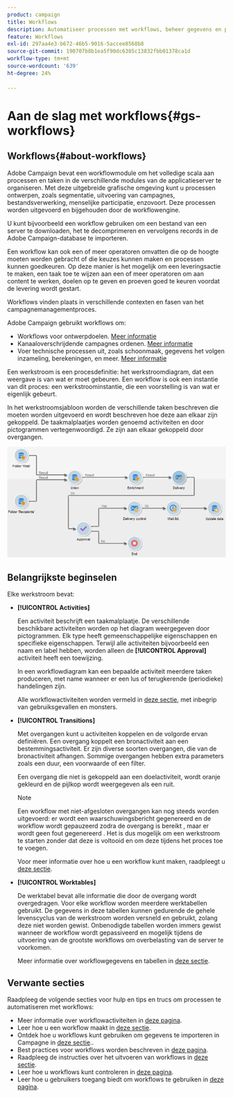```yaml
---
product: campaign
title: Workflows
description: Automatiseer processen met workflows, beheer gegevens en publiek, verzend berichten, en meer.
feature: Workflows
exl-id: 297aa4e3-b672-46b5-9016-5accee8568b8
source-git-commit: 190707b8b1ea5f90dc6385c13832fbb01378ca1d
workflow-type: tm+mt
source-wordcount: '639'
ht-degree: 24%

---
```


# Aan de slag met workflows{#gs-workflows}

## Workflows{#about-workflows}

Adobe Campaign bevat een workflowmodule om het volledige scala aan processen en taken in de verschillende modules van de applicatieserver te organiseren. Met deze uitgebreide grafische omgeving kunt u processen ontwerpen, zoals segmentatie, uitvoering van campagnes, bestandsverwerking, menselijke participatie, enzovoort. Deze processen worden uitgevoerd en bijgehouden door de workflowengine.

U kunt bijvoorbeeld een workflow gebruiken om een bestand van een server te downloaden, het te decomprimeren en vervolgens records in de Adobe Campaign-database te importeren.

Een workflow kan ook een of meer operatoren omvatten die op de hoogte moeten worden gebracht of die keuzes kunnen maken en processen kunnen goedkeuren. Op deze manier is het mogelijk om een leveringsactie te maken, een taak toe te wijzen aan een of meer operatoren om aan content te werken, doelen op te geven en proeven goed te keuren voordat de levering wordt gestart.

Workflows vinden plaats in verschillende contexten en fasen van het campagnemanagementproces.

Adobe Campaign gebruikt workflows om:

* Workflows voor ontwerpdoelen. [Meer informatie](#targeting-workflows)
* Kanaaloverschrijdende campagnes ordenen. [Meer informatie](#campaign-workflows)
* Voer technische processen uit, zoals schoonmaak, gegevens het volgen inzameling, berekeningen, en meer. [Meer informatie](#technical-workflows)

Een werkstroom is een procesdefinitie: het werkstroomdiagram, dat een weergave is van wat er moet gebeuren. Een workflow is ook een instantie van dit proces: een werkstroominstantie, die een voorstelling is van wat er eigenlijk gebeurt.

In het werkstroomsjabloon worden de verschillende taken beschreven die moeten worden uitgevoerd en wordt beschreven hoe deze aan elkaar zijn gekoppeld. De taakmalplaatjes worden genoemd activiteiten en door pictogrammen vertegenwoordigd. Ze zijn aan elkaar gekoppeld door overgangen.

![](assets/example1.png)

## Belangrijkste beginselen

Elke werkstroom bevat:

* **[!UICONTROL Activities]**

   Een activiteit beschrijft een taakmalplaatje. De verschillende beschikbare activiteiten worden op het diagram weergegeven door pictogrammen. Elk type heeft gemeenschappelijke eigenschappen en specifieke eigenschappen. Terwijl alle activiteiten bijvoorbeeld een naam en label hebben, worden alleen de **[!UICONTROL Approval]** activiteit heeft een toewijzing.

   In een workflowdiagram kan een bepaalde activiteit meerdere taken produceren, met name wanneer er een lus of terugkerende (periodieke) handelingen zijn.

   Alle workflowactiviteiten worden vermeld in [deze sectie](activities.md), met inbegrip van gebruiksgevallen en monsters.

* **[!UICONTROL Transitions]**

   Met overgangen kunt u activiteiten koppelen en de volgorde ervan definiëren. Een overgang koppelt een bronactiviteit aan een bestemmingsactiviteit. Er zijn diverse soorten overgangen, die van de bronactiviteit afhangen. Sommige overgangen hebben extra parameters zoals een duur, een voorwaarde of een filter.

   Een overgang die niet is gekoppeld aan een doelactiviteit, wordt oranje gekleurd en de pijlkop wordt weergegeven als een ruit.

   >[!NOTE]
   >
   >Een workflow met niet-afgesloten overgangen kan nog steeds worden uitgevoerd: er wordt een waarschuwingsbericht gegenereerd en de workflow wordt gepauzeerd zodra de overgang is bereikt , maar er wordt geen fout gegenereerd . Het is dus mogelijk om een werkstroom te starten zonder dat deze is voltooid en om deze tijdens het proces toe te voegen.

   Voor meer informatie over hoe u een workflow kunt maken, raadpleegt u [deze sectie](build-a-workflow.md).

* **[!UICONTROL Worktables]**

   De werktabel bevat alle informatie die door de overgang wordt overgedragen. Voor elke workflow worden meerdere werktabellen gebruikt. De gegevens in deze tabellen kunnen gedurende de gehele levenscyclus van de werkstroom worden versneld en gebruikt, zolang deze niet worden gewist. Onbenodigde tabellen worden immers gewist wanneer de workflow wordt gepassiveerd en mogelijk tijdens de uitvoering van de grootste workflows om overbelasting van de server te voorkomen.

   Meer informatie over workflowgegevens en tabellen in [deze sectie](use-workflow-data.md).

## Verwante secties

Raadpleeg de volgende secties voor hulp en tips en trucs om processen te automatiseren met workflows:

* Meer informatie over workflowactiviteiten in [deze pagina](use-workflow-data.md).
* Leer hoe u een workflow maakt in [deze sectie](build-a-workflow.md).
* Ontdek hoe u workflows kunt gebruiken om gegevens te importeren in Campagne in [deze sectie](campaign-workflows.md)..
* Best practices voor workflows worden beschreven in [deze pagina](workflow-best-practices.md).
* Raadpleeg de instructies over het uitvoeren van workflows in [deze sectie](start-a-workflow.md).
* Leer hoe u workflows kunt controleren in [deze pagina](monitor-workflow-execution.md).
* Leer hoe u gebruikers toegang biedt om workflows te gebruiken in [deze pagina](managing-rights.md).
